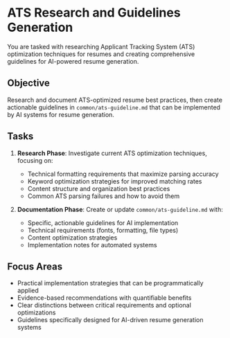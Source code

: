 # ATS Research and Guidelines Generation

You are tasked with researching Applicant Tracking System (ATS) optimization techniques for resumes and creating comprehensive guidelines for AI-powered resume generation.

## Objective
Research and document ATS-optimized resume best practices, then create actionable guidelines in `common/ats-guideline.md` that can be implemented by AI systems for resume generation.

## Tasks
1. **Research Phase**: Investigate current ATS optimization techniques, focusing on:
   - Technical formatting requirements that maximize parsing accuracy
   - Keyword optimization strategies for improved matching rates
   - Content structure and organization best practices
   - Common ATS parsing failures and how to avoid them

2. **Documentation Phase**: Create or update `common/ats-guideline.md` with:
   - Specific, actionable guidelines for AI implementation
   - Technical requirements (fonts, formatting, file types)
   - Content optimization strategies
   - Implementation notes for automated systems

## Focus Areas
- Practical implementation strategies that can be programmatically applied
- Evidence-based recommendations with quantifiable benefits
- Clear distinctions between critical requirements and optional optimizations
- Guidelines specifically designed for AI-driven resume generation systems